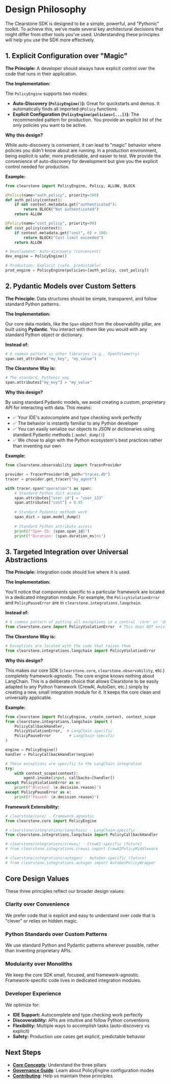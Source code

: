 # Design Philosophy

The Clearstone SDK is designed to be a simple, powerful, and "Pythonic" toolkit. To achieve this, we've made several key architectural decisions that might differ from other tools you've used. Understanding these principles will help you use the SDK more effectively.

## 1. Explicit Configuration over "Magic"

**The Principle:** A developer should always have explicit control over the code that runs in their application.

**The Implementation:**

The `PolicyEngine` supports two modes:

*   **Auto-Discovery (`PolicyEngine()`):** Great for quickstarts and demos. It automatically finds all imported `@Policy` functions.
*   **Explicit Configuration (`PolicyEngine(policies=[...])`):** The recommended pattern for production. You provide an explicit list of the *only* policies you want to be active.

**Why this design?**

While auto-discovery is convenient, it can lead to "magic" behavior where policies you didn't know about are running. In a production environment, being explicit is safer, more predictable, and easier to test. We provide the convenience of auto-discovery for development but give you the explicit control needed for production.

**Example:**

```python
from clearstone import PolicyEngine, Policy, ALLOW, BLOCK

@Policy(name="auth_policy", priority=100)
def auth_policy(context):
    if not context.metadata.get("authenticated"):
        return BLOCK("Not authenticated")
    return ALLOW

@Policy(name="cost_policy", priority=90)
def cost_policy(context):
    if context.metadata.get("cost", 0) > 100:
        return BLOCK("Cost limit exceeded")
    return ALLOW

# Development: Auto-discovery (convenient)
dev_engine = PolicyEngine()

# Production: Explicit (safe, predictable)
prod_engine = PolicyEngine(policies=[auth_policy, cost_policy])
```

## 2. Pydantic Models over Custom Setters

**The Principle:** Data structures should be simple, transparent, and follow standard Python patterns.

**The Implementation:**

Our core data models, like the `Span` object from the observability pillar, are built using **Pydantic**. You interact with them like you would with any standard Python object or dictionary.

**Instead of:**

```python
# A common pattern in other libraries (e.g., OpenTelemetry)
span.set_attribute("my_key", "my_value")
```

**The Clearstone Way is:**

```python
# The standard, Pythonic way
span.attributes["my_key"] = "my_value"
```

**Why this design?**

By using standard Pydantic models, we avoid creating a custom, proprietary API for interacting with data. This means:

- ✅ Your IDE's autocomplete and type checking work perfectly
- ✅ The behavior is instantly familiar to any Python developer
- ✅ You can easily serialize our objects to JSON or dictionaries using standard Pydantic methods (`.model_dump()`)
- ✅ We chose to align with the Python ecosystem's best practices rather than inventing our own

**Example:**

```python
from clearstone.observability import TracerProvider

provider = TracerProvider(db_path="traces.db")
tracer = provider.get_tracer("my_agent")

with tracer.span("operation") as span:
    # Standard Python dict access
    span.attributes["user_id"] = "user_123"
    span.attributes["cost"] = 0.05
    
    # Standard Pydantic methods work
    span_dict = span.model_dump()
    
    # Standard Python attribute access
    print(f"Span ID: {span.span_id}")
    print(f"Duration: {span.duration_ms}ms")
```

## 3. Targeted Integration over Universal Abstractions

**The Principle:** Integration code should live where it is used.

**The Implementation:**

You'll notice that components specific to a particular framework are located in a dedicated integration module. For example, the `PolicyViolationError` and `PolicyPauseError` are in `clearstone.integrations.langchain`.

**Instead of:**

```python
# A common pattern of putting all exceptions in a central 'core' or 'domain' module
from clearstone.core import PolicyViolationError  # This does NOT exist
```

**The Clearstone Way is:**

```python
# Exceptions are located with the code that raises them
from clearstone.integrations.langchain import PolicyViolationError
```

**Why this design?**

This makes our core SDK (`clearstone.core`, `clearstone.observability`, etc.) completely framework-agnostic. The core engine knows nothing about LangChain. This is a deliberate choice that allows Clearstone to be easily adapted to any Python framework (CrewAI, AutoGen, etc.) simply by creating a new, small integration module for it. It keeps the core clean and universally applicable.

**Example:**

```python
from clearstone import PolicyEngine, create_context, context_scope
from clearstone.integrations.langchain import (
    PolicyCallbackHandler,
    PolicyViolationError,  # LangChain-specific
    PolicyPauseError        # LangChain-specific
)

engine = PolicyEngine()
handler = PolicyCallbackHandler(engine)

# These exceptions are specific to the LangChain integration
try:
    with context_scope(context):
        agent.invoke(input, callbacks=[handler])
except PolicyViolationError as e:
    print(f"Blocked: {e.decision.reason}")
except PolicyPauseError as e:
    print(f"Paused: {e.decision.reason}")
```

**Framework Extensibility:**

```python
# clearstone/core/ - Framework-agnostic
from clearstone.core import PolicyEngine

# clearstone/integrations/langchain/ - LangChain-specific
from clearstone.integrations.langchain import PolicyCallbackHandler

# clearstone/integrations/crewai/ - CrewAI-specific (future)
# from clearstone.integrations.crewai import CrewAIPolicyMiddleware

# clearstone/integrations/autogen/ - AutoGen-specific (future)
# from clearstone.integrations.autogen import AutoGenPolicyWrapper
```

## Core Design Values

These three principles reflect our broader design values:

### Clarity over Convenience

We prefer code that is explicit and easy to understand over code that is "clever" or relies on hidden magic.

### Python Standards over Custom Patterns

We use standard Python and Pydantic patterns wherever possible, rather than inventing proprietary APIs.

### Modularity over Monoliths

We keep the core SDK small, focused, and framework-agnostic. Framework-specific code lives in dedicated integration modules.

### Developer Experience

We optimize for:
- **IDE Support:** Autocomplete and type checking work perfectly
- **Discoverability:** APIs are intuitive and follow Python conventions
- **Flexibility:** Multiple ways to accomplish tasks (auto-discovery vs explicit)
- **Safety:** Production use cases get explicit, predictable behavior

## Next Steps

- **[Core Concepts](../guide/core-concepts.md)**: Understand the three pillars
- **[Governance Guide](../guide/governance.md)**: Learn about PolicyEngine configuration modes
- **[Contributing](../about/contributing.md)**: Help us maintain these principles

